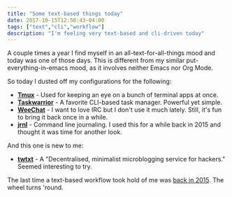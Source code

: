 ```yaml
---
title: "Some text-based things today"
date: 2017-10-15T12:58:43-04:00
tags: ["text","cli","workflow"]
description: "I'm feeling very text-based and cli-driven today"
---
```


A couple times a year I find myself in an all-text-for-all-things mood and today was one of those days. This is different from my similar put-everything-in-emacs mood, as it involves neither Emacs nor Org Mode.

So today I dusted off my configurations for the following:

- **[Tmux][1]** - Used for keeping an eye on a bunch of terminal apps at once.
- **[Taskwarrior][2]** - A favorite CLI-based task manager. Powerful yet simple.
- **[WeeChat][3]** - I want to love IRC but I don't use it much lately. Still, it's fun to bring it back once in a while.
- **[jrnl][4]** - Command line journaling. I used this for a while back in 2015 and thought it was time for another look.

And this one is new to me:

- **[twtxt][5]** - A "Decentralised, minimalist microblogging service for hackers." Seemed interesting to try.

The last time a text-based workflow took hold of me was [back in 2015][6]. The wheel turns 'round.


[1]: https://github.com/tmux/tmux
[2]: https://taskwarrior.org
[3]: https://weechat.org
[4]: http://jrnl.sh
[5]: https://github.com/buckket/twtxt
[6]: /2015/some-of-the-terminal-apps-ive-been-using/